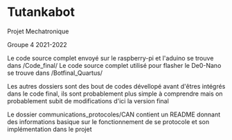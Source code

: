 # Tutankabot
Projet Mechatronique 

Groupe 4 
2021-2022



Le code source complet envoyé sur le raspberry-pi et l'aduino se trouve dans /Code_final/
Le code source complet utilisé pour flasher le De0-Nano se trouve dans /Botfinal_Quartus/

Les autres dossiers sont des bout de codes dévellopé avant d'êtres intégrés dans le code final, ils sont probablement plus simple à comprendre 
mais on probablement subit de modifications d'ici la version final 

Le dossier communications_protocoles/CAN contient un README donnant des informations basique sur le fonctionnement de se protocole 
et son implémentation dans le projet


